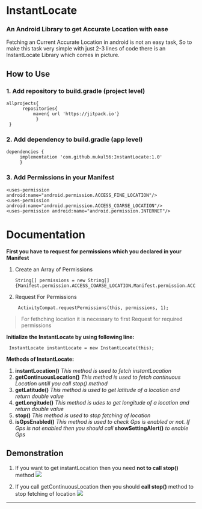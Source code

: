 # InstantLocate

### An Android Library to get Accurate Location with ease

Fetching an Current Accurate Location in android is not an easy task, So to make this task very simple with just 2-3 lines of code there is an InstantLocate Library which comes in picture.

##  **How to Use**
### 1. Add repository to build.gradle (project level)
    allprojects{
		  repositories{
			  maven{ url 'https://jitpack.io'}  
	           }
     }
### 2. Add dependency to build.gradle (app level)
    dependencies {
         implementation 'com.github.mukul56:InstantLocate:1.0'        
         }


### 3. Add Permissions in your Manifest
    <uses-permission android:name="android.permission.ACCESS_FINE_LOCATION"/>     
    <uses-permission android:name="android.permission.ACCESS_COARSE_LOCATION"/>                      
    <uses-permission android:name="android.permission.INTERNET"/>     


# Documentation

**First you have to request for permissions which you declared  in your Manifest**

1. Create an Array of Permissions

       String[] permissions = new String[]{Manifest.permission.ACCESS_COARSE_LOCATION,Manifest.permission.ACCESS_FINE_LOCATION};



    
2. Request For Permissions

        ActivityCompat.requestPermissions(this, permissions, 1); 



> For fethching location it is necessary to first Request for required permissions


**Initialize the InstantLocate by using following line:**

     InstantLocate instantLocate = new InstantLocate(this);      


**Methods of InstantLocate:**

 1. **instantLocation()**  *This method is used to fetch instantLocation*
 2. **getContinuousLocation()** *This method is used to fetch continuous Location untill you call stop() method*
 3. **getLatitude()** *This method is used to get latitude of a location and return double value*
 4. **getLongitude()** *This method is udes to get longitude of a location and return double value*
 5. **stop()** *This method is used to stop fetching of location*
 6. **isGpsEnabled()** *This method is used to check Gps is enabled or not. If Gps is not enabled then you should call* **showSettingAlert()** *to enable Gps*

 ## Demonstration
1. If you want to get instantLocation then you need **not to call stop()** method
![](https://github.com/mukul56/InstantLocate/blob/master/app/src/main/res/drawable/instloCode.png)

2. If you call getContinuousLocation then you should **call stop()** method to stop fetching of location
![](https://github.com/mukul56/InstantLocate/blob/master/app/src/main/res/drawable/contlocation.png)

__________________________________________________________________________________________________________________________________________________________________

